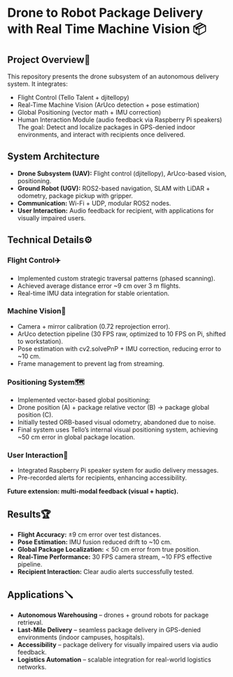 # Drone to Robot Package Delivery with Real Time Machine Vision 📦

## Project Overview📖
This repository presents the drone subsystem of an autonomous delivery system.
It integrates:
* Flight Control (Tello Talent + djitellopy)
* Real-Time Machine Vision (ArUco detection + pose estimation)
* Global Positioning (vector math + IMU correction)
* Human Interaction Module (audio feedback via Raspberry Pi speakers)
The goal: Detect and localize packages in GPS-denied indoor environments, and interact with recipients once delivered.
## System Architecture
* **Drone Subsystem (UAV):** Flight control (djitellopy), ArUco-based vision, positioning.
* **Ground Robot (UGV):** ROS2-based navigation, SLAM with LiDAR + odometry, package pickup with gripper.
* **Communication:** Wi-Fi + UDP, modular ROS2 nodes.
* **User Interaction:** Audio feedback for recipient, with applications for visually impaired users.
## Technical Details⚙️
### Flight Control✈️
* Implemented custom strategic traversal patterns (phased scanning).
* Achieved average distance error ~9 cm over 3 m flights.
* Real-time IMU data integration for stable orientation.
### Machine Vision📸
* Camera + mirror calibration (0.72 reprojection error).
* ArUco detection pipeline (30 FPS raw, optimized to 10 FPS on Pi, shifted to workstation).
* Pose estimation with cv2.solvePnP + IMU correction, reducing error to ~10 cm.
* Frame management to prevent lag from streaming.
### Positioning System🗺️
* Implemented vector-based global positioning:
* Drone position (A) + package relative vector (B) → package global position (C).
* Initially tested ORB-based visual odometry, abandoned due to noise.
* Final system uses Tello’s internal visual positioning system, achieving ~50 cm error in global package location.
### User Interaction🤝
* Integrated Raspberry Pi speaker system for audio delivery messages.
* Pre-recorded alerts for recipients, enhancing accessibility.

**Future extension: multi-modal feedback (visual + haptic).**
## Results🏆
* **Flight Accuracy:** ±9 cm error over test distances.
* **Pose Estimation:** IMU fusion reduced drift to ~10 cm.
* **Global Package Localization:** < 50 cm error from true position.
* **Real-Time Performance:** 30 FPS camera stream, ~10 FPS effective pipeline.
* **Recipient Interaction:** Clear audio alerts successfully tested.

## Applications🪛
* **Autonomous Warehousing** – drones + ground robots for package retrieval.
* **Last-Mile Delivery** – seamless package delivery in GPS-denied environments (indoor campuses, hospitals).
* **Accessibility** – package delivery for visually impaired users via audio feedback.
* **Logistics Automation** – scalable integration for real-world logistics networks.

